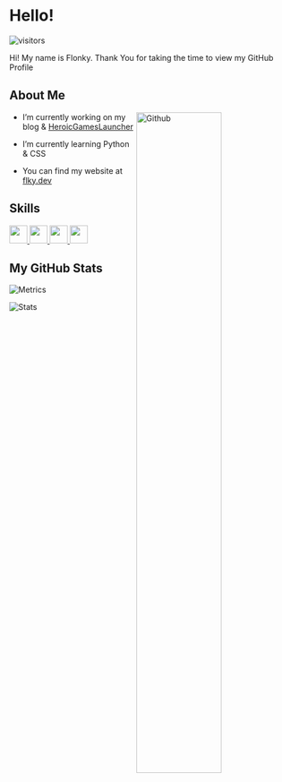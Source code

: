 <h1> Hello! </h1>
<p align='center'>

![visitors](https://visitor-badge.glitch.me/badge?page_id=Flonky.Flonky)

</p>
<div size='20px'> Hi! My name is Flonky. Thank You for taking the time to view my GitHub Profile
</div>

<h2> About Me </h2>

<img width="55%" align="right" alt="Github" src="https://github.githubassets.com/images/modules/notifications/inbox-zero-dark.svg" />


- I’m currently working on my blog & [HeroicGamesLauncher](https://github.com/Heroic-Games-Launcher/HeroicGamesLauncher)

- I’m currently learning Python & CSS 

- You can find my website at [flky.dev](https://flky.dev)

<h2> Skills </h2>
<a href= https://github.com/Flonky?tab=repositories&q=&type=&language=python&sort= > <img width ='32px' src ='https://raw.githubusercontent.com/rahulbanerjee26/githubAboutMeGenerator/main/icons/python.svg'> </a>
<a href= https://github.com/Flonky?tab=repositories&q=&type=&language=linux&sort= > <img width ='32px' src ='https://raw.githubusercontent.com/rahulbanerjee26/githubAboutMeGenerator/main/icons/linux.svg'> </a>
<a href= https://github.com/Flonky?tab=repositories&q=&type=&language=bash&sort= > <img width ='32px' src ='https://raw.githubusercontent.com/rahulbanerjee26/githubAboutMeGenerator/main/icons/bash.svg'> </a>
<a href= https://github.com/Flonky?tab=repositories&q=&type=&language=firebase&sort= > <img width ='32px' src ='https://raw.githubusercontent.com/rahulbanerjee26/githubAboutMeGenerator/main/icons/firebase.svg'> </a>


<h2> My GitHub Stats </h2>

![Metrics](https://metrics.lecoq.io/Flonky?template=classic&isocalendar=1&gists=1&repositories=1&languages=1&achievements=1&repositories=100&repositories.batch=100&repositories.forks=false&repositories.affiliations=owner&isocalendar.duration=full-year&languages.limit=8&languages.sections=most-used&languages.colors=github&languages.threshold=0%25&languages.indepth=false&languages.categories=markup%2C%20programming&languages.recent.categories=markup%2C%20programming&languages.recent.load=300&languages.recent.days=14&achievements.threshold=C&achievements.secrets=true&achievements.display=detailed&achievements.limit=0&repositories.featured=Heroic-Games-Launcher%2FHeroicGamesLauncher&config.timezone=UTC)

![Stats](https://github-readme-stats.vercel.app/api/?username=Flonky&count_private=true&theme=github_dark&showicons=true)
